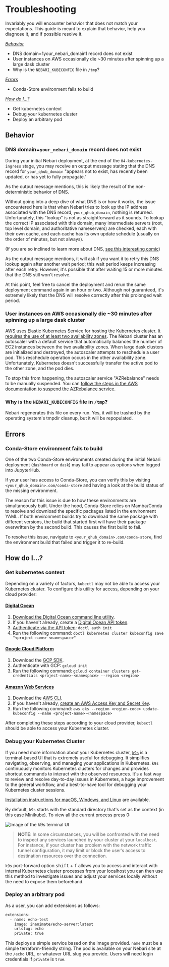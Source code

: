 # Troubleshooting

Invariably you will encounter behavior that does not match your expectations. This guide is meant to explain that behavior, help you diagnose it, and if possible resolve it.

[_Behavior_](#behavior)

 - DNS domain=1your_nebari_domain1 record does not exist
 - User instances on AWS occasionally die ~30 minutes after spinning up a large dask cluster
 - Why is the `NEBARI_KUBECONFIG` file in `/tmp`?

[_Errors_](#errors)
 
 - Conda-Store environment fails to build

[_How do I...?_](#how-do-i)

 - Get kubernetes context
 - Debug your kubernetes cluster
 - Deploy an arbitrary pod

## Behavior

### DNS domain=`your_nebari_domain` record does not exist

During your initial Nebari deployment, at the end of the `04-kubernetes-ingress` stage, you may receive an output message stating that the DNS record for `your_qhub_domain` "appears not to exist, has recently been updated, or has yet to fully propagate."

As the output message mentions, this is likely the result of the non-deterministic behavior of DNS.

Without going into a deep dive of what DNS is or how it works, the issue encountered here is that when Nebari tries to look up the IP address associated with the DNS record, `your_qhub_domain`, nothing is returned. Unfortunately, this "lookup" is not as straightforward as it sounds. To lookup the correct IP associated with this domain, many intermediate servers (root, top level domain, and authoritative nameservers) are checked, each with their own cache, and each cache has its own update schedule (usually on the order of minutes, but not always).

(If you are so inclined to learn more about DNS, [see this interesting comic](https://howdns.works/))

As the output message mentions, it will ask if you want it to retry this DNS lookup again after another wait period; this wait period keeps increasing after each retry. However, it's possible that after waiting 15 or more minutes that the DNS still won't resolve.

At this point, feel free to cancel the deployment and rerun the same deployment command again in an hour or two. Although not guaranteed, it's extremely likely that the DNS will resolve correctly after this prolonged wait period.

### User instances on AWS occasionally die ~30 minutes after spinning up a large dask cluster

AWS uses Elastic Kubernetes Service for hosting the Kubernetes cluster. [It requires the use of at least two availability zones](https://docs.aws.amazon.com/eks/latest/userguide/infrastructure-security.html). The Nebari cluster has an autoscaler with a default service that automatically balances the number of EC2 instances between the two availability zones. When large dask clusters are initialized and destroyed, the autoscaler attempts to reschedule a user pod. This reschedule operation occurs in the other availability zone. Unfortunately, Kubernetes doesn't successfully transfer the active pod to the other zone, and the pod dies.

To stop this from happening, the autoscaler service "AZRebalance" needs to be manually suspended. You can [follow the steps in the AWS documentation to suspend the AZRebalance service](https://docs.aws.amazon.com/autoscaling/ec2/userguide/as-suspend-resume-processes.html).

### Why is the `NEBARI_KUBECONFIG` file in `/tmp`?

Nebari regenerates this file on every run. Yes, it will be trashed by the operating system's tmpdir cleanup, but it will be repopulated.

## Errors

### Conda-Store environment fails to build

One of the two Conda-Store environments created during the initial Nebari deployment (`dashboard` or `dask`) may fail to appear as options when logged into JupyterHub.

If your user has access to Conda-Store, you can verify this by visiting `<your_qhub_domain>.com/conda-store` and having a look at the build status of the missing environment.

The reason for this issue is due to how these environments are simultaneously built. Under the hood, Conda-Store relies on Mamba/Conda to resolve and download the specific packages listed in the environment YAML. If both environment builds try to download the same package with different versions, the build that started first will have their package overwritten by the second build. This causes the first build to fail.

To resolve this issue, navigate to `<your_qhub_domain>.com/conda-store`, find the environment build that failed and trigger it to re-build.

## How do I...?

### Get kubernetes context

Depending on a variety of factors, `kubectl` may not be able to access your Kubernetes cluster. To configure this utility for access, depending on your cloud provider:

#### [Digital Ocean](https://www.digitalocean.com/docs/kubernetes/how-to/connect-to-cluster/)
1. [Download the Digital Ocean command line utility](https://www.digitalocean.com/docs/apis-clis/doctl/how-to/install/).
2. If you haven't already, create a [Digital Ocean API token](https://www.digitalocean.com/docs/apis-clis/doctl/how-to/install/).
3. [Authenticate via the API token](https://www.digitalocean.com/docs/apis-clis/doctl/how-to/install/): `doctl auth init`
4. Run the following command: `doctl kubernetes cluster kubeconfig save "<project-name>-<namespace>"`

#### [Google Cloud Platform](https://cloud.google.com/kubernetes-engine/docs/how-to/cluster-access-for-kubectl)
1. Download the [GCP SDK](https://cloud.google.com/sdk/downloads).
2. Authenticate with GCP: `gcloud init`
3. Run the following command: `gcloud container clusters get-credentials <project-name>-<namespace> --region <region>`

#### [Amazon Web Services](https://docs.aws.amazon.com/eks/latest/userguide/create-kubeconfig.html)
1. Download the [AWS CLI](https://aws.amazon.com/cli/).
2. If you haven't already, [create an AWS Access Key and Secret Key](https://aws.amazon.com/premiumsupport/knowledge-center/create-access-key/).
3. Run the following command: `aws eks --region <region-code> update-kubeconfig --name <project-name>-<namespace>`

After completing these steps according to your cloud provider, `kubectl` should be able to access your Kubernetes cluster.

### Debug your Kubernetes Cluster

If you need more information about your Kubernetes cluster, [`k9s`](https://k9scli.io/) is a terminal-based UI that is extremely useful for debugging. It simplifies navigating, observing, and managing your applications in Kubernetes. `k9s` continuously monitors Kubernetes clusters for changes and provides shortcut commands to interact with the observed resources. It's a fast way to review and resolve day-to-day issues in Kubernetes, a huge improvement to the general workflow, and a best-to-have tool for debugging your Kubernetes cluster sessions.

[Installation instructions for macOS, Windows, and Linux](https://github.com/derailed/k9s) are available.

By default, `k9s` starts with the standard directory that's set as the context (in this case Minikube). To view all the current process press 0:

![Image of the k9s terminal UI](../static/images/k9s_UI.png)

> **NOTE**: In some circumstances, you will be confronted with the need to inspect any services launched by your cluster at your `localhost`. For instance, if your cluster has problem with the network traffic tunnel configuration, it may limit or block the user’s access to destination resources over the connection.

`k9s` port-forward option <kbd>shift</kbd> + <kbd>f</kbd> allows you to access and interact with internal Kubernetes cluster processes from your localhost you can then use this method to investigate issues and adjust your services locally without the need to expose them beforehand.

### Deploy an arbitrary pod

As a user, you can add extensions as follows:

```sh
extensions:
  - name: echo-test
    image: inanimate/echo-server:latest
    urlslug: echo
    private: true
```

This deploys a simple service based on the image provided. `name` must be a simple terraform-friendly string. The pod is available on your Nebari site at the `/echo` URL, or whatever URL slug you provide. Users will need login credentials if `private` is `true`.